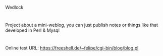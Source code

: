 Wedlock
#
Project about a mini-weblog, you can just publish 
notes or things like that developed in Perl & Mysql
#
Online test URL: https://freeshell.de/~felipe/cgi-bin/blog/blog.pl
#

